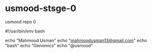 # usmood-stsge-0
usmood repo 0

#!/usr/bin/env bash

echo "Mahmood Usman"
echo "mahmoodusman13@gmail.com"
echo "bash"
echo "Genomics"
echo "@usmood"
